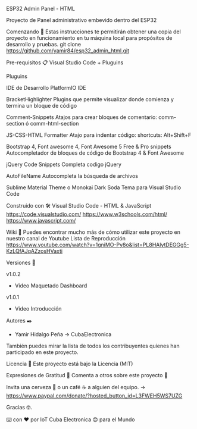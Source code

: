 ESP32 Admin Panel - HTML

Proyecto de Panel administrativo embevido dentro del ESP32

Comenzando 🚀
Estas instrucciones te permitirán obtener una copia del proyecto en funcionamiento en tu máquina local para propósitos de desarrollo y pruebas.
git clone https://github.com/yamir84/esp32_admin_html.git

Pre-requisitos 📋
Visual Studio Code + Pluguins

Pluguins

IDE de Desarrollo
PlatformIO IDE

BracketHighlighter
Plugins que permite visualizar donde comienza y termina un bloque de código

Comment-Snippets
Atajos para crear bloques de comentario: comm-section ó comm-html-section

JS-CSS-HTML Formatter
Atajo para indentar código: shortcuts: Alt+Shift+F

Bootstrap 4, Font awesome 4, Font Awesome 5 Free & Pro snippets
Autocompletador de bloques de código de Bootstrap 4 & Font Awesome

jQuery Code Snippets
Completa codigo jQuery

AutoFileName
Autocompleta la búsqueda de archivos

Sublime Material Theme  o  Monokai Dark Soda
Tema para Visual Studio Code

Construido con 🛠️
Visual Studio Code - HTML & JavaScript
https://code.visualstudio.com/
https://www.w3schools.com/html/
https://www.javascript.com/

Wiki 📖
Puedes encontrar mucho más de cómo utilizar este proyecto en nuestro canal de Youtube
Lista de Reproducción
https://www.youtube.com/watch?v=1gniMO-Py8o&list=PL8HAlytDEGGg5-KzLQfAJqAZzosHVaxti

Versiones 📌

v1.0.2
- Video Maquetado Dashboard

v1.0.1
- Video Introducción

Autores ✒️
- Yamir Hidalgo Peña -> CubaElectronica

También puedes mirar la lista de todos los contribuyentes quíenes han participado en este proyecto.

Licencia 📄
Este proyecto está bajo la Licencia (MIT)

Expresiones de Gratitud 🎁
Comenta a otros sobre este proyecto 📢

Invita una cerveza 🍺 o un café ☕ a alguien del equipo. -> https://www.paypal.com/donate/?hosted_button_id=L3FWEH5WS7UZG

Gracias 🤓.

⌨️ con ❤️ por IoT Cuba Electronica 😊 para el Mundo
